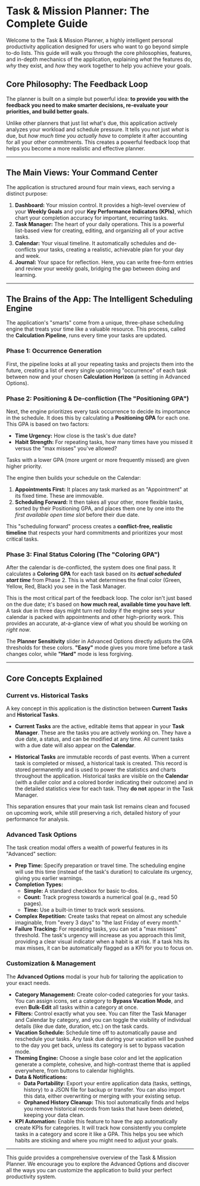 # **Task & Mission Planner: The Complete Guide**

Welcome to the Task & Mission Planner, a highly intelligent personal productivity application designed for users who want to go beyond simple to-do lists. This guide will walk you through the core philosophies, features, and in-depth mechanics of the application, explaining *what* the features do, *why* they exist, and *how* they work together to help you achieve your goals.

## **Core Philosophy: The Feedback Loop**

The planner is built on a simple but powerful idea: **to provide you with the feedback you need to make smarter decisions, re-evaluate your priorities, and build better goals.**

Unlike other planners that just list what's due, this application actively analyzes your workload and schedule pressure. It tells you not just *what* is due, but *how much time you actually have* to complete it after accounting for all your other commitments. This creates a powerful feedback loop that helps you become a more realistic and effective planner.

---

## **The Main Views: Your Command Center**

The application is structured around four main views, each serving a distinct purpose:

1.  **Dashboard:** Your mission control. It provides a high-level overview of your **Weekly Goals** and your **Key Performance Indicators (KPIs)**, which chart your completion accuracy for important, recurring tasks.
2.  **Task Manager:** The heart of your daily operations. This is a powerful list-based view for creating, editing, and organizing all of your active tasks.
3.  **Calendar:** Your visual timeline. It automatically schedules and de-conflicts your tasks, creating a realistic, achievable plan for your day and week.
4.  **Journal:** Your space for reflection. Here, you can write free-form entries and review your weekly goals, bridging the gap between doing and learning.

---

## **The Brains of the App: The Intelligent Scheduling Engine**

The application's "smarts" come from a unique, three-phase scheduling engine that treats your time like a valuable resource. This process, called the **Calculation Pipeline**, runs every time your tasks are updated.

### **Phase 1: Occurrence Generation**
First, the pipeline looks at all your repeating tasks and projects them into the future, creating a list of every single upcoming "occurrence" of each task between now and your chosen **Calculation Horizon** (a setting in Advanced Options).

### **Phase 2: Positioning & De-confliction (The "Positioning GPA")**
Next, the engine prioritizes every task occurrence to decide its importance in the schedule. It does this by calculating a **Positioning GPA** for each one. This GPA is based on two factors:
*   **Time Urgency:** How close is the task's due date?
*   **Habit Strength:** For repeating tasks, how many times have you missed it versus the "max misses" you've allowed?

Tasks with a lower GPA (more urgent or more frequently missed) are given higher priority.

The engine then builds your schedule on the Calendar:
1.  **Appointments First:** It places any task marked as an "Appointment" at its fixed time. These are immovable.
2.  **Scheduling Forward:** It then takes all your other, more flexible tasks, sorted by their Positioning GPA, and places them one by one into the *first available open time slot* before their due date.

This "scheduling forward" process creates a **conflict-free, realistic timeline** that respects your hard commitments and prioritizes your most critical tasks.

### **Phase 3: Final Status Coloring (The "Coloring GPA")**
After the calendar is de-conflicted, the system does one final pass. It calculates a **Coloring GPA** for each task based on its ***actual scheduled start time*** from Phase 2. This is what determines the final color (Green, Yellow, Red, Black) you see in the Task Manager.

This is the most critical part of the feedback loop. The color isn't just based on the due date; it's based on **how much real, available time you have left**. A task due in three days might turn red *today* if the engine sees your calendar is packed with appointments and other high-priority work. This provides an accurate, at-a-glance view of what you should be working on *right now*.

The **Planner Sensitivity** slider in Advanced Options directly adjusts the GPA thresholds for these colors. **"Easy"** mode gives you more time before a task changes color, while **"Hard"** mode is less forgiving.

---

## **Core Concepts Explained**

### **Current vs. Historical Tasks**
A key concept in this application is the distinction between **Current Tasks** and **Historical Tasks**.

*   **Current Tasks** are the active, editable items that appear in your **Task Manager**. These are the tasks you are actively working on. They have a due date, a status, and can be modified at any time. All current tasks with a due date will also appear on the **Calendar**.

*   **Historical Tasks** are immutable records of past events. When a current task is completed or missed, a historical task is created. This record is stored permanently and is used to power the statistics and charts throughout the application. Historical tasks are visible on the **Calendar** (with a duller color and a colored border indicating their outcome) and in the detailed statistics view for each task. They **do not** appear in the Task Manager.

This separation ensures that your main task list remains clean and focused on upcoming work, while still preserving a rich, detailed history of your performance for analysis.

### **Advanced Task Options**
The task creation modal offers a wealth of powerful features in its "Advanced" section:

*   **Prep Time:** Specify preparation or travel time. The scheduling engine will use this time (instead of the task's duration) to calculate its urgency, giving you earlier warnings.
*   **Completion Types:**
    *   **Simple:** A standard checkbox for basic to-dos.
    *   **Count:** Track progress towards a numerical goal (e.g., read 50 pages).
    *   **Time:** Use a built-in timer to track work sessions.
*   **Complex Repetition:** Create tasks that repeat on almost any schedule imaginable, from "every 3 days" to "the last Friday of every month."
*   **Failure Tracking:** For repeating tasks, you can set a "max misses" threshold. The task's urgency will increase as you approach this limit, providing a clear visual indicator when a habit is at risk. If a task hits its max misses, it can be automatically flagged as a KPI for you to focus on.

### **Customization & Management**
The **Advanced Options** modal is your hub for tailoring the application to your exact needs.

*   **Category Management:** Create color-coded categories for your tasks. You can assign icons, set a category to **Bypass Vacation Mode**, and even **Bulk-Edit** all tasks within a category at once.
*   **Filters:** Control exactly what you see. You can filter the Task Manager and Calendar by category, and you can toggle the visibility of individual details (like due date, duration, etc.) on the task cards.
*   **Vacation Schedule:** Schedule time off to automatically pause and reschedule your tasks. Any task due during your vacation will be pushed to the day you get back, unless its category is set to bypass vacation mode.
*   **Theming Engine:** Choose a single base color and let the application generate a complete, cohesive, and high-contrast theme that is applied everywhere, from buttons to calendar highlights.
*   **Data & Notifications:**
    *   **Data Portability:** Export your entire application data (tasks, settings, history) to a JSON file for backup or transfer. You can also import this data, either overwriting or merging with your existing setup.
    *   **Orphaned History Cleanup:** This tool automatically finds and helps you remove historical records from tasks that have been deleted, keeping your data clean.
*   **KPI Automation:** Enable this feature to have the app automatically create KPIs for categories. It will track how consistently you complete tasks in a category and score it like a GPA. This helps you see which habits are sticking and where you might need to adjust your goals.

---

This guide provides a comprehensive overview of the Task & Mission Planner. We encourage you to explore the Advanced Options and discover all the ways you can customize the application to build your perfect productivity system.